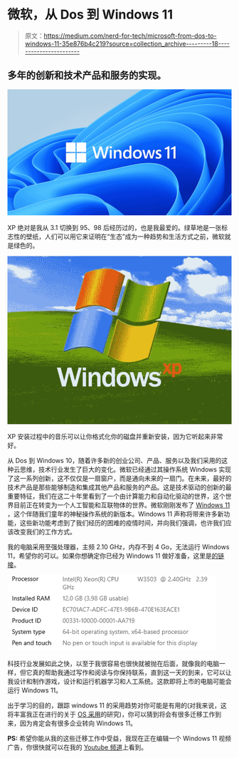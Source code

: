 # 微软，从 Dos 到 Windows 11

> 原文：<https://medium.com/nerd-for-tech/microsoft-from-dos-to-windows-11-35e876b4c219?source=collection_archive---------18----------------------->

## 多年的创新和技术产品和服务的实现。

![](img/14546813ed18ef9871a9ec278bb4dc4f.png)

XP 绝对是我从 3.1 切换到 95、98 后经历过的，也是我最爱的。绿草地是一张标志性的壁纸，人们可以用它来证明在“生态”成为一种趋势和生活方式之前，微软就是绿色的。

![](img/2de5b4db7f162fb7460fae7b9bc47f9c.png)

XP 安装过程中的音乐可以让你格式化你的磁盘并重新安装，因为它听起来非常好。

从 Dos 到 Windows 10，随着许多新的创业公司、产品、服务以及我们采用的这种云思维，技术行业发生了巨大的变化。微软已经通过其操作系统 Windows 实现了这一系列创新，这不仅仅是一扇窗户，而是通向未来的一扇门。在未来，最好的技术产品是那些能够制造和集成其他产品和服务的产品。这是技术驱动的创新的最重要特征，我们在这二十年里看到了一个由计算能力和自动化驱动的世界，这个世界目前正在转变为一个人工智能和互联物体的世界。微软刚刚发布了 [Windows 11](https://www.microsoft.com/fr-fr/windows/windows-11?OCID=2_201_pchc_windows_app_omc_win) ，这个伴随我们童年的神秘操作系统的新版本。Windows 11 声称将带来许多新功能，这些新功能考虑到了我们经历的困难的疫情时间，并向我们强调，也许我们应该改变我们的工作方式。

我的电脑采用至强处理器，主频 2.10 GHz，内存不到 4 Go，无法运行 Windows 11，希望你的可以。如果你想确定你已经为 Windows 11 做好准备，这里是[的链接](https://www.microsoft.com/fr-fr/windows/windows-11?OCID=2_201_pchc_windows_app_omc_win)。

![](img/ba9bed7330878ad4def237ebcb97d282.png)

科技行业发展如此之快，以至于我很容易也很快就被抛在后面，就像我的电脑一样，但它真的帮助我通过写作和阅读与你保持联系，直到这一天的到来，它可以让我设计和制作游戏，设计和运行机器学习和人工系统。这款即将上市的电脑可能会运行 Windows 11。

出于学习的目的，跟踪 windows 11 的采用趋势对你可能是有用的(对我来说，这将丰富我正在进行的关于 [OS 采用](/nerd-for-tech/microsoft-vs-apple-os-adoption-a2e73a51cdee)的研究)，你可以猜到将会有很多迁移工作到来，因为肯定会有很多企业转向 Windows 11。

**PS:** 希望你能从我的这些迁移工作中受益，我现在正在编辑一个 Windows 11 视频广告，你很快就可以在我的 [Youtube 频道](https://www.youtube.com/channel/UCi78a_YU3nGqMcJ0Xr_kO4A)上看到。